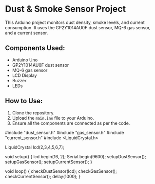 # Dust & Smoke Sensor Project

This Arduino project monitors dust density, smoke levels, and current consumption. It uses the GP2Y1014AU0F dust sensor, MQ-6 gas sensor, and a current sensor.

## Components Used:
- Arduino Uno
- GP2Y1014AU0F dust sensor
- MQ-6 gas sensor
- LCD Display
- Buzzer
- LEDs

## How to Use:
1. Clone the repository.
2. Upload the `main.ino` file to your Arduino.
3. Ensure all the components are connected as per the code.

#include "dust_sensor.h"
#include "gas_sensor.h"
#include "current_sensor.h"
#include <LiquidCrystal.h>

LiquidCrystal lcd(2,3,4,5,6,7);

void setup() {
  lcd.begin(16, 2);
  Serial.begin(9600);
  setupDustSensor();
  setupGasSensor();
  setupCurrentSensor();
}

void loop() {
  checkDustSensor(lcd);
  checkGasSensor();
  checkCurrentSensor();
  delay(1000);
}
